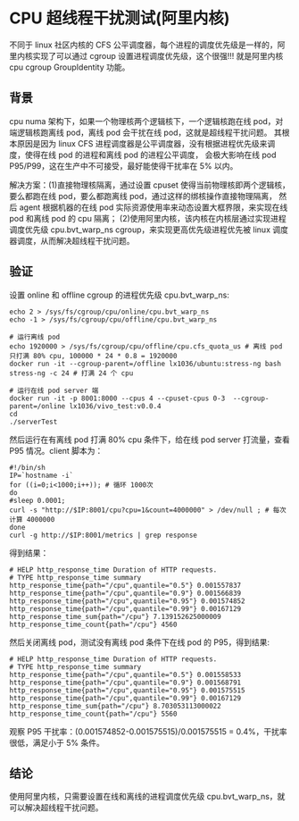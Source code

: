 

# CPU 超线程干扰测试(阿里内核)
不同于 linux 社区内核的 CFS 公平调度器，每个进程的调度优先级是一样的，阿里内核实现了可以通过 cgroup 设置进程调度优先级，这个很强!!!
就是阿里内核 cpu cgroup GroupIdentity 功能。

## 背景
cpu numa 架构下，如果一个物理核两个逻辑核下，一个逻辑核跑在线 pod，对端逻辑核跑离线 pod，离线 pod 会干扰在线 pod，这就是超线程干扰问题。
其根本原因是因为 linux CFS 进程调度器是公平调度器，没有根据进程优先级来调度，使得在线 pod 的进程和离线 pod 的进程公平调度，
会极大影响在线 pod P95/P99，这在生产中不可接受，最好能使得干扰率在 5% 以内。

解决方案：(1)直接物理核隔离，通过设置 cpuset 使得当前物理核即两个逻辑核，要么都跑在线 pod，要么都跑离线 pod，通过这样的绑核操作直接物理隔离，
然后 agent 根据机器的在线 pod 实际资源使用率来动态设置大框界限，来实现在线 pod 和离线 pod 的 cpu 隔离；
(2)使用阿里内核，该内核在内核层通过实现进程调度优先级 cpu.bvt_warp_ns cgroup，来实现更高优先级进程优先被 linux 调度器调度，从而解决超线程干扰问题。


## 验证

设置 online 和 offline cgroup 的进程优先级 cpu.bvt_warp_ns:

```shell
echo 2 > /sys/fs/cgroup/cpu/online/cpu.bvt_warp_ns
echo -1 > /sys/fs/cgroup/cpu/offline/cpu.bvt_warp_ns

# 运行离线 pod
echo 1920000 > /sys/fs/cgroup/cpu/offline/cpu.cfs_quota_us # 离线 pod 只打满 80% cpu, 100000 * 24 * 0.8 = 1920000
docker run -it --cgroup-parent=/offline lx1036/ubuntu:stress-ng bash
stress-ng -c 24 # 打满 24 个 cpu

# 运行在线 pod server 端
docker run -it -p 8001:8000 --cpus 4 --cpuset-cpus 0-3  --cgroup-parent=/online lx1036/vivo_test:v0.0.4
cd
./serverTest

```

然后运行在有离线 pod 打满 80% cpu 条件下，给在线 pod server 打流量，查看 P95 情况。client 脚本为：

```shell
#!/bin/sh
IP=`hostname -i`
for ((i=0;i<1000;i++)); # 循环 1000次
do
#sleep 0.0001;
curl -s "http://$IP:8001/cpu?cpu=1&count=4000000" > /dev/null ; # 每次计算 4000000
done
curl -g http://$IP:8001/metrics | grep response
```

得到结果：

```shell
# HELP http_response_time Duration of HTTP requests.
# TYPE http_response_time summary
http_response_time{path="/cpu",quantile="0.5"} 0.001557837
http_response_time{path="/cpu",quantile="0.9"} 0.001566839
http_response_time{path="/cpu",quantile="0.95"} 0.001574852
http_response_time{path="/cpu",quantile="0.99"} 0.00167129
http_response_time_sum{path="/cpu"} 7.139152625000009
http_response_time_count{path="/cpu"} 4560
```

然后关闭离线 pod，测试没有离线 pod 条件下在线 pod 的 P95，得到结果:

```shell
# HELP http_response_time Duration of HTTP requests.
# TYPE http_response_time summary
http_response_time{path="/cpu",quantile="0.5"} 0.001558533
http_response_time{path="/cpu",quantile="0.9"} 0.001568791
http_response_time{path="/cpu",quantile="0.95"} 0.001575515
http_response_time{path="/cpu",quantile="0.99"} 0.00167129
http_response_time_sum{path="/cpu"} 8.703053113000022
http_response_time_count{path="/cpu"} 5560
```

观察 P95 干扰率：(0.001574852-0.001575515)/0.001575515 = 0.4%，干扰率很低，满足小于 5% 条件。

## 结论
使用阿里内核，只需要设置在线和离线的进程调度优先级 cpu.bvt_warp_ns，就可以解决超线程干扰问题。
